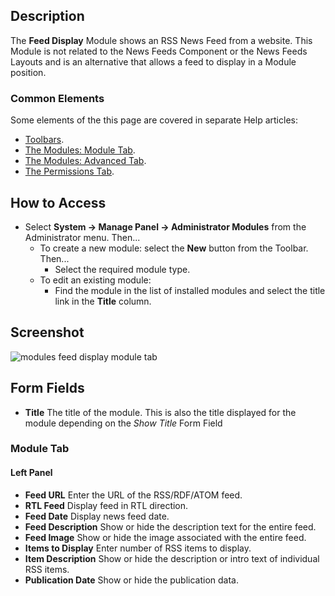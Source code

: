 <!-- Filename: Help4.x:Admin_Modules:_Feed_Display / Display title: Modules: Feed Display -->

## Description

The **Feed Display** Module shows an RSS News Feed from a website. This
Module is not related to the News Feeds Component or the News Feeds
Layouts and is an alternative that allows a feed to display in a Module
position.

### Common Elements

Some elements of the this page are covered in separate Help articles:

* [Toolbars](jdocmanual?article=help/common-elements/toolbars).
* [The Modules: Module Tab](jdocmanual?article=help/modules/modules-module-tab).
* [The Modules: Advanced Tab](jdocmanual?article=help/modules/modules-advanced-tab).
* [The Permissions Tab](jdocmanual?article=help/common-elements/edit-permissions).

## How to Access

- Select **System → Manage Panel → Administrator Modules** from
  the Administrator menu. Then...
  - To create a new module: select the **New** button from the Toolbar.
    Then...
    - Select the required module type.
  - To edit an existing module:
    - Find the module in the list of installed modules and select the
      title link in the **Title** column.

## Screenshot

![modules feed display module tab](../../../en/images/modules-admin/modules-feed-display-module-tab.png)

## Form Fields

- **Title** The title of the module. This is also the title displayed
  for the module depending on the *Show Title* Form Field

### Module Tab

#### Left Panel

- **Feed URL** Enter the URL of the RSS/RDF/ATOM feed.
- **RTL Feed** Display feed in RTL direction.
- **Feed Date** Display news feed date.
- **Feed Description** Show or hide the description text for the entire feed.
- **Feed Image** Show or hide the image associated with the entire feed.
- **Items to Display** Enter number of RSS items to display.
- **Item Description** Show or hide the description or intro text of 
  individual RSS items.
- **Publication Date** Show or hide the publication data.
